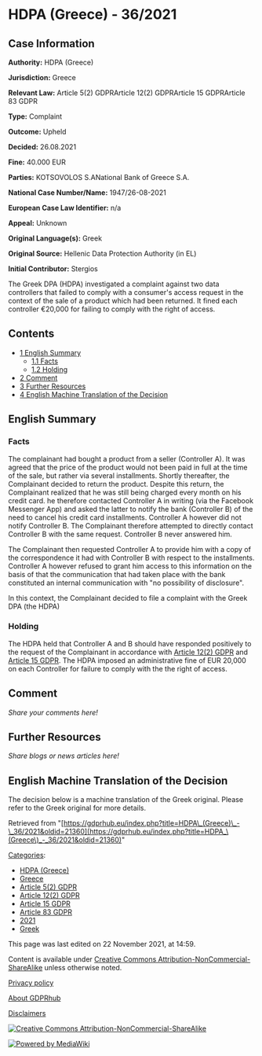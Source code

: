 # HDPA (Greece) - 36/2021

## Case Information

**Authority:** HDPA (Greece)

**Jurisdiction:** Greece

**Relevant Law:** Article 5(2) GDPRArticle 12(2) GDPRArticle 15 GDPRArticle 83 GDPR

**Type:** Complaint

**Outcome:** Upheld

**Decided:** 26.08.2021

**Fine:** 40.000 EUR

**Parties:** KOTSOVOLOS S.ANational Bank of Greece S.A.

**National Case Number/Name:** 1947/26-08-2021

**European Case Law Identifier:** n/a

**Appeal:** Unknown

**Original Language(s):** Greek

**Original Source:** Hellenic Data Protection Authority (in EL)

**Initial Contributor:** Stergios

The Greek DPA (HDPA) investigated a complaint against two data controllers that failed to comply with a consumer's access request in the context of the sale of a product which had been returned. It fined each controller €20,000 for failing to comply with the right of access.

## Contents

*   [1 English Summary](#English_Summary)
    *   [1.1 Facts](#Facts)
    *   [1.2 Holding](#Holding)
*   [2 Comment](#Comment)
*   [3 Further Resources](#Further_Resources)
*   [4 English Machine Translation of the Decision](#English_Machine_Translation_of_the_Decision)

## English Summary

### Facts

The complainant had bought a product from a seller (Controller A). It was agreed that the price of the product would not been paid in full at the time of the sale, but rather via several installments. Shortly thereafter, the Complainant decided to return the product. Despite this return, the Complainant realized that he was still being charged every month on his credit card. he therefore contacted Controller A in writing (via the Facebook Messenger App) and asked the latter to notify the bank (Controller B) of the need to cancel his credit card installments. Controller A however did not notify Controller B. The Complainant therefore attempted to directly contact Controller B with the same request. Controller B never answered him.

The Complainant then requested Controller A to provide him with a copy of the correspondence it had with Controller B with respect to the installments. Controller A however refused to grant him access to this information on the basis of that the communication that had taken place with the bank constituted an internal communication with "no possibility of disclosure".

In this context, the Complainant decided to file a complaint with the Greek DPA (the HDPA)

### Holding

The HDPA held that Controller A and B should have responded positively to the request of the Complainant in accordance with [Article 12(2) GDPR](/index.php?title=Article_12_GDPR "Article 12 GDPR") and [Article 15 GDPR](/index.php?title=Article_15_GDPR "Article 15 GDPR"). The HDPA imposed an administrative fine of EUR 20,000 on each Controller for failure to comply with the the right of access.

## Comment

_Share your comments here!_

## Further Resources

_Share blogs or news articles here!_

## English Machine Translation of the Decision

The decision below is a machine translation of the Greek original. Please refer to the Greek original for more details.

Retrieved from "[https://gdprhub.eu/index.php?title=HDPA\_(Greece)\_-\_36/2021&oldid=21360](https://gdprhub.eu/index.php?title=HDPA_\(Greece\)_-_36/2021&oldid=21360)"

[Categories](/index.php?title=Special:Categories "Special:Categories"):

*   [HDPA (Greece)](/index.php?title=Category:HDPA_\(Greece\) "Category:HDPA (Greece)")
*   [Greece](/index.php?title=Category:Greece "Category:Greece")
*   [Article 5(2) GDPR](/index.php?title=Category:Article_5\(2\)_GDPR "Category:Article 5(2) GDPR")
*   [Article 12(2) GDPR](/index.php?title=Category:Article_12\(2\)_GDPR "Category:Article 12(2) GDPR")
*   [Article 15 GDPR](/index.php?title=Category:Article_15_GDPR "Category:Article 15 GDPR")
*   [Article 83 GDPR](/index.php?title=Category:Article_83_GDPR "Category:Article 83 GDPR")
*   [2021](/index.php?title=Category:2021 "Category:2021")
*   [Greek](/index.php?title=Category:Greek "Category:Greek")

This page was last edited on 22 November 2021, at 14:59.

Content is available under [Creative Commons Attribution-NonCommercial-ShareAlike](https://creativecommons.org/licenses/by-nc-sa/4.0/) unless otherwise noted.

[Privacy policy](/index.php?title=GDPRhub:Privacy_policy)

[About GDPRhub](/index.php?title=GDPRhub:About)

[Disclaimers](/index.php?title=GDPRhub:General_disclaimer)

[![Creative Commons Attribution-NonCommercial-ShareAlike](/resources/assets/licenses/cc-by-nc-sa.png)](https://creativecommons.org/licenses/by-nc-sa/4.0/)

[![Powered by MediaWiki](/resources/assets/poweredby_mediawiki_88x31.png)](https://www.mediawiki.org/)